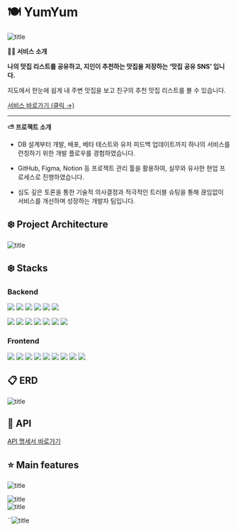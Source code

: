 # 🍽️ YumYum
![title](https://www.notion.so/image/https%3A%2F%2Fs3-us-west-2.amazonaws.com%2Fsecure.notion-static.com%2F5ab018df-bc9c-4c4f-bd95-814af6f24ee6%2FYumYum2.png?table=block&id=20e6f37a-6e87-4d96-9ac2-ed5d38ff634f&spaceId=9b2d7abe-1440-407f-a4b1-9d97908075f6&width=2000&userId=c5049af8-d03e-42ff-b646-e5e6a17fc55d&cache=v2)   

**✍🏻 서비스 소개**

**나의 맛집 리스트를 공유하고, 지인이 추천하는 맛집을 저장하는 ‘맛집 공유 SNS’ 입니다.**

지도에서 한눈에 쉽게  내 주변 맛집을 보고 친구의 추천 맛집 리스트를 볼 수 있습니다.

[서비스 바로가기 (클릭 →) ](https://yumyumdb.com/)   

---


**⛅️ 프로젝트 소개**

- DB 설계부터 개발, 배포, 베타 테스트와 유저 피드백 업데이트까지 하나의 서비스를 런칭하기 위한 개발 플로우를 경험하였습니다. 

- GitHub, Figma, Notion 등 프로젝트 관리 툴을 활용하여, 실무와 유사한 현업 프로세스로 진행하였습니다. 

- 심도 깊은 토론을 통한 기술적 의사결정과 적극적인 트러블 슈팅을 통해 끊임없이 서비스를 개선하며 성장하는 개발자 팀입니다. 





## ❄️ Project Architecture

![title](https://www.notion.so/image/https%3A%2F%2Fs3-us-west-2.amazonaws.com%2Fsecure.notion-static.com%2F84c1a538-6209-4a63-bdb8-2e73d719feef%2FUntitled.png?id=60fb903c-ae29-4ad3-b3db-5d33dc8dc04f&table=block&spaceId=9b2d7abe-1440-407f-a4b1-9d97908075f6&width=2000&userId=c5049af8-d03e-42ff-b646-e5e6a17fc55d&cache=v2)   


## ❄️ Stacks

### Backend

<img src="https://img.shields.io/badge/typescript-3178C6?style=for-the-badge&logo=typescript&logoColor=black"> <img src="https://img.shields.io/badge/node.js-339933?style=for-the-badge&logo=Node.js&logoColor=white"> <img src="https://img.shields.io/badge/NestJS-E0234E?style=for-the-badge&logo=NestJS&logoColor=white"> <img src="https://img.shields.io/badge/mysql-4479A1?style=for-the-badge&logo=mysql&logoColor=white"> 
<img src="https://img.shields.io/badge/html5-E34F26?style=for-the-badge&logo=html5&logoColor=white">
<img src="https://img.shields.io/badge/css-1572B6?style=for-the-badge&logo=css3&logoColor=white"> 

<img src="https://img.shields.io/badge/amazonaws-232F3E?style=for-the-badge&logo=amazonaws&logoColor=white"> <img src="https://img.shields.io/badge/amazonecs-FF9900?style=for-the-badge&logo=amazonecs&logoColor=white"> <img src="https://img.shields.io/badge/amazonrds-569A31?style=for-the-badge&logo=amazons3&logoColor=white"> <img src="https://img.shields.io/badge/amazonrds-527FFF?style=for-the-badge&logo=amazonrds&logoColor=white">
 <img src="https://img.shields.io/badge/git-F05032?style=for-the-badge&logo=git&logoColor=white"> <img src="https://img.shields.io/badge/github-181717?style=for-the-badge&logo=github&logoColor=white"> <img src="https://img.shields.io/badge/Jest-C21325?style=for-the-badge&logo=Jest&logoColor=white">



### Frontend
<img src="https://img.shields.io/badge/javascript-F7DF1E?style=for-the-badge&logo=javascript&logoColor=black"> <img src="https://img.shields.io/badge/react-61DAFB?style=for-the-badge&logo=react&logoColor=black"> <img src="https://img.shields.io/badge/Atom-66595C?style=for-the-badge&logo=Atom&logoColor=white">
 <img src="https://img.shields.io/badge/tailwindcss-06B6D4?style=for-the-badge&logo=tailwindcss&logoColor=white"> <img src="https://img.shields.io/badge/Axios-5A29E4?style=for-the-badge&logo=Axios&logoColor=white">
 <img src="https://img.shields.io/badge/amazonaws-232F3E?style=for-the-badge&logo=amazonaws&logoColor=white"> <img src="https://img.shields.io/badge/Vercel-000000?style=for-the-badge&logo=Vercel&logoColor=white"> <img src="https://img.shields.io/badge/git-F05032?style=for-the-badge&logo=git&logoColor=white"> <img src="https://img.shields.io/badge/github-181717?style=for-the-badge&logo=github&logoColor=white">


## 📋 ERD
![title](https://www.notion.so/image/https%3A%2F%2Fs3-us-west-2.amazonaws.com%2Fsecure.notion-static.com%2F959bc85a-6547-4fcc-b93f-7a11157b7afa%2FUntitled.png?table=block&id=b5405cb5-ae16-42fb-af83-c507fdc59760&spaceId=9b2d7abe-1440-407f-a4b1-9d97908075f6&width=2000&userId=c5049af8-d03e-42ff-b646-e5e6a17fc55d&cache=v2)   

## 🔎 API
[API 명세서 바로가기](https://plucky-summer-2c4.notion.site/1d8ca1a3eaad4f19b66bef99ab38e342?v=0445a1b8df1a42709e78c9627653239b)   



## ⭐️ Main features

![title](https://plucky-summer-2c4.notion.site/image/https%3A%2F%2Fs3-us-west-2.amazonaws.com%2Fsecure.notion-static.com%2F78fba69a-b8c7-4f16-854e-9a476d63e048%2F1.png?id=6be63095-deca-41bc-a3f9-148dab46646a&table=block&spaceId=9b2d7abe-1440-407f-a4b1-9d97908075f6&width=2000&userId=&cache=v2)   

![title](https://plucky-summer-2c4.notion.site/image/https%3A%2F%2Fs3-us-west-2.amazonaws.com%2Fsecure.notion-static.com%2F4e2ceafd-80c8-43d2-829e-55eb33f4aa22%2F2.png?id=4b7f8b07-d545-479e-855a-949ffdbf1b0e&table=block&spaceId=9b2d7abe-1440-407f-a4b1-9d97908075f6&width=2000&userId=&cache=v2)   
![title](https://plucky-summer-2c4.notion.site/image/https%3A%2F%2Fs3-us-west-2.amazonaws.com%2Fsecure.notion-static.com%2F1b962ed8-aebc-43e3-b0da-05024f4675be%2F3.png?id=a15ffa84-3f12-43fa-b5bd-5d7e5460b7db&table=block&spaceId=9b2d7abe-1440-407f-a4b1-9d97908075f6&width=2000&userId=&cache=v2)   


``![title](https://plucky-summer-2c4.notion.site/image/https%3A%2F%2Fs3-us-west-2.amazonaws.com%2Fsecure.notion-static.com%2F5ef6a1fb-e8fa-4b47-ad8b-3b400661571b%2F4.png?id=7e286c26-fad1-487f-95d9-da8ffc3c287a&table=block&spaceId=9b2d7abe-1440-407f-a4b1-9d97908075f6&width=2000&userId=&cache=v2)   
